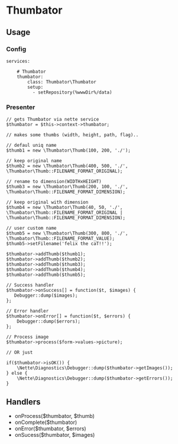 # Thumbator


## Usage

### Config

    services:

        # Thumbator
        thumbator:
            class: Thumbator\Thumbator
            setup:
              - setRepository(%wwwDir%/data)

### Presenter

    // gets Thumbator via nette service
    $thumbator = $this->context->thumbator;

    // makes some thumbs (width, height, path, flag)..

    // defaul uniq name
    $thumb1 = new \Thumbator\Thumb(100, 200, './');

    // keep original name
    $thumb2 = new \Thumbator\Thumb(400, 500, './', \Thumbator\Thumb::FILENAME_FORMAT_ORIGINAL);

    // rename to dimension(WIDTHxHEIGHT)
    $thumb3 = new \Thumbator\Thumb(200, 100, './', \Thumbator\Thumb::FILENAME_FORMAT_DIMENSION);

    // keep original with dimension
    $thumb4 = new \Thumbator\Thumb(40, 50, './', \Thumbator\Thumb::FILENAME_FORMAT_ORIGINAL | \Thumbator\Thumb::FILENAME_FORMAT_DIMENSION);

    // user custom name
    $thumb5 = new \Thumbator\Thumb(300, 800, './', \Thumbator\Thumb::FILENAME_FORMAT_VALUE);
    $thumb5->setFilename('felix the caT!!');

    $thumbator->addThumb($thumb1);
    $thumbator->addThumb($thumb2);
    $thumbator->addThumb($thumb3);
    $thumbator->addThumb($thumb4);
    $thumbator->addThumb($thumb5);

    // Success handler
    $thumbator->onSuccess[] = function($t, $images) {
       Debugger::dump($images);
    };

    // Error handler
    $thumbator->onError[] = function($t, $errors) {
        Debugger::dump($errors);
    };

    // Process image
    $thumbator->process($form->values->picture);

    // OR just

    if($thumbator->isOK()) {
        \Nette\Diagnostics\Debugger::dump($thumbator->getImages());
    } else {
        \Nette\Diagnostics\Debugger::dump($thumbator->getErrors());
    }

## Handlers

- onProcess($thumbator, $thumb)
- onComplete($thumbator)
- onError($thumbator, $errors)
- onSucess($thumbator, $images)